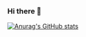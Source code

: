 ### Hi there 👋
[![Anurag's GitHub stats](https://github-readme-stats.vercel.app/api?username=h-gj)](https://github.com/anuraghazra/github-readme-stats)


